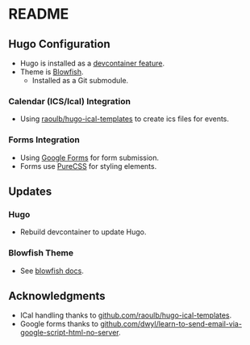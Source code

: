 # README

## Hugo Configuration

- Hugo is installed as a [devcontainer feature](https://github.com/devcontainers/features/tree/main/src/hugo).
- Theme is [Blowfish](https://blowfish.page/).
  - Installed as a Git submodule.

### Calendar (ICS/Ical) Integration

- Using
  [raoulb/hugo-ical-templates](https://github.com/raoulb/hugo-ical-templates) to
  create ics files for events.

### Forms Integration

- Using [Google
  Forms](https://github.com/dwyl/learn-to-send-email-via-google-script-html-no-server)
  for form submission.
- Forms use [PureCSS](https://purecss.io/) for styling elements.

## Updates

### Hugo

- Rebuild devcontainer to update Hugo.

### Blowfish Theme

- See [blowfish docs](https://blowfish.page/docs/installation/#update-using-git).

## Acknowledgments

- ICal handling thanks to [github.com/raoulb/hugo-ical-templates](https://github.com/raoulb/hugo-ical-templates).
- Google forms thanks to [github.com/dwyl/learn-to-send-email-via-google-script-html-no-server](https://github.com/dwyl/learn-to-send-email-via-google-script-html-no-server).
